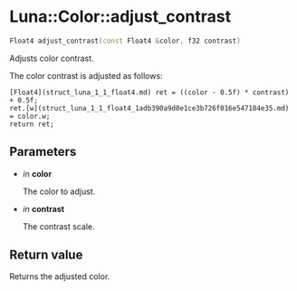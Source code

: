 # Luna::Color::adjust_contrast

```c++
Float4 adjust_contrast(const Float4 &color, f32 contrast)
```

Adjusts color contrast. 

The color contrast is adjusted as follows: 
```
[Float4](struct_luna_1_1_float4.md) ret = ((color - 0.5f) * contrast) + 0.5f;
ret.[w](struct_luna_1_1_float4_1adb390a9d0e1ce3b726f016e547104e35.md) = color.w;
return ret;
```


## Parameters
* *in* **color**

    The color to adjust. 

* *in* **contrast**

    The contrast scale. 

## Return value
Returns the adjusted color. 

